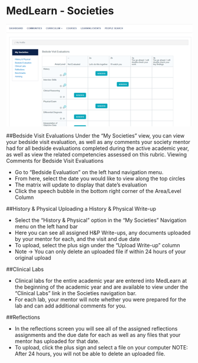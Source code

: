# MedLearn - Societies


![Societies](./images/student-societies.png)



##Bedside Visit Evaluations
Under the “My Societies” view, you can view your bedside visit evaluation, as well as any comments your society mentor had for all bedside evaluations completed during the active academic year, as well as view the related competencies assessed on this rubric. 
Viewing Comments for Bedside Visit Evaluations
*	Go to “Bedside Evaluation” on the left hand navigation menu.
*	From here, select the date you would like to view along the top circles
*	The matrix will update to display that date’s evaluation
*	Click the speech bubble in the bottom right corner of the Area/Level Column 


##History & Physical
Uploading a History & Physical Write-up 
*	Select the “History & Physical” option in the “My Societies” Navigation menu on the left hand bar
*	Here you can see all assigned H&P Write-ups, any documents uploaded by your mentor for each, and the 	visit and due date 
*	To upload, select the plus sign under the “Upload Write-up” column
*	Note -> You can only delete an uploaded file if within 24 hours of your original upload


##Clinical Labs
*	Clinical labs for the entire academic year are entered into MedLearn at the beginning of the academic year and are available to view under the “Clinical Labs” link in the Societies navigation bar.
* For each lab, your mentor will note whether you were prepared for the lab and can add additional comments for you.   


##Reflections
*	In the reflections screen you will see all of the assigned reflections assignments and the due date for each as well as any files that your mentor has uploaded for that date.
*	To upload, click the plus sign and select a file on your computer
NOTE: After 24 hours, you will not be able to delete an uploaded file.

